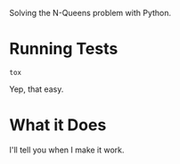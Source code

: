 Solving the N-Queens problem with Python.

# Running Tests
```
tox
```
Yep, that easy.

# What it Does
I'll tell you when I make it work.

